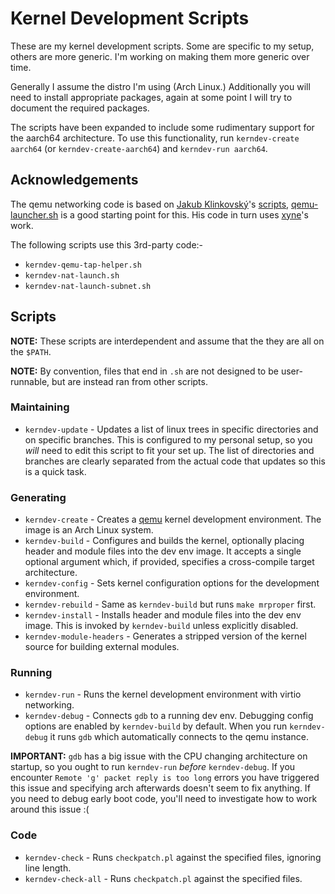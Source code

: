 # Kernel Development Scripts

These are my kernel development scripts. Some are specific to my setup, others
are more generic. I'm working on making them more generic over time.

Generally I assume the distro I'm using (Arch Linux.) Additionally you will need
to install appropriate packages, again at some point I will try to document the
required packages.

The scripts have been expanded to include some rudimentary support for the
aarch64 architecture. To use this functionality, run `kerndev-create aarch64`
(or `kerndev-create-aarch64`) and `kerndev-run aarch64`.

## Acknowledgements

The qemu networking code is based on [Jakub Klinkovský][lahwaacz]'s
[scripts][lahwaacz-scripts], [qemu-launcher.sh][qemu-launcher.sh] is a good
starting point for this. His code in turn uses [xyne][xyne]'s work.

The following scripts use this 3rd-party code:-

* `kerndev-qemu-tap-helper.sh`
* `kerndev-nat-launch.sh`
* `kerndev-nat-launch-subnet.sh`

## Scripts

__NOTE:__ These scripts are interdependent and assume that the they are all on
the `$PATH`.

__NOTE:__ By convention, files that end in `.sh` are not designed to be
user-runnable, but are instead ran from other scripts.

### Maintaining

* `kerndev-update` - Updates a list of linux trees in specific directories and
  on specific branches. This is configured to my personal setup, so you _will_
  need to edit this script to fit your set up. The list of directories and
  branches are clearly separated from the actual code that updates so this is a
  quick task.

### Generating

* `kerndev-create` - Creates a [qemu][qemu] kernel development environment. The
  image is an Arch Linux system.
* `kerndev-build` - Configures and builds the kernel, optionally placing header
  and module files into the dev env image. It accepts a single optional argument
  which, if provided, specifies a cross-compile target architecture.
* `kerndev-config` - Sets kernel configuration options for the development
  environment.
* `kerndev-rebuild` - Same as `kerndev-build` but runs `make mrproper` first.
* `kerndev-install` - Installs header and module files into the dev env
  image. This is invoked by `kerndev-build` unless explicitly disabled.
* `kerndev-module-headers` - Generates a stripped version of the kernel source
  for building external modules.

### Running

* `kerndev-run` - Runs the kernel development environment with virtio
  networking.
* `kerndev-debug` - Connects `gdb` to a running dev env. Debugging config
  options are enabled by `kerndev-build` by default. When you run
  `kerndev-debug` it runs `gdb` which automatically connects to the qemu
  instance.

__IMPORTANT:__ `gdb` has a big issue with the CPU changing architecture on
  startup, so you ought to run `kerndev-run` _before_ `kerndev-debug`. If you
  encounter `Remote 'g' packet reply is too long` errors you have triggered this
  issue and specifying arch afterwards doesn't seem to fix anything. If you need
  to debug early boot code, you'll need to investigate how to work around this
  issue :(

### Code

* `kerndev-check` - Runs `checkpatch.pl` against the specified files, ignoring
  line length.
* `kerndev-check-all` - Runs `checkpatch.pl` against the specified files.

[qemu]:http://wiki.qemu.org/Main_Page

[lahwaacz]:https://github.com/lahwaacz
[lahwaacz-scripts]:https://github.com/lahwaacz/archlinux-dotfiles
[qemu-launcher.sh]:https://github.com/lahwaacz/archlinux-dotfiles/blob/master/Scripts/qemu-launcher.sh
[xyne]:http://xyne.archlinux.ca/notes/network/dhcp_with_dns.html
